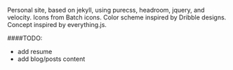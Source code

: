 Personal site, based on jekyll, using purecss, headroom, jquery, and velocity.
Icons from Batch icons.
Color scheme inspired by Dribble designs.
Concept inspired by everything.js.

####TODO:

- add resume
- add blog/posts content